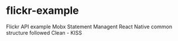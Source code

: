 # flickr-example

Flickr API example
Mobx Statement Managent
React Native common structure followed
Clean - KISS

